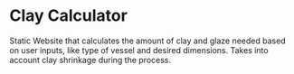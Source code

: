 # Clay Calculator 

Static Website that calculates the amount of clay and glaze needed based on user inputs, like type of vessel and desired dimensions. 
Takes into account clay shrinkage during the process. 
